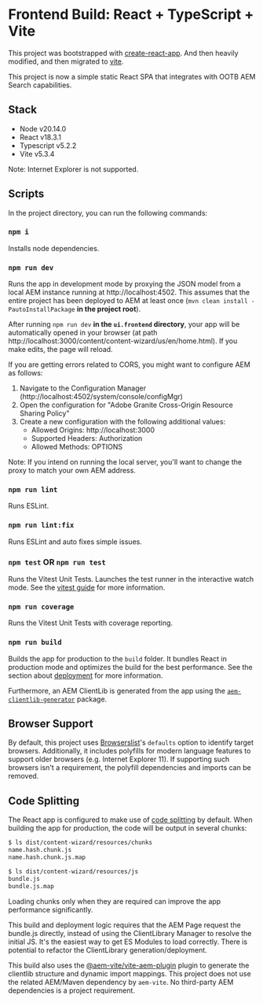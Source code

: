 # Frontend Build: React + TypeScript + Vite

This project was bootstrapped with [create-react-app](https://github.com/facebook/create-react-app). And then heavily modified, and then migrated to [vite](https://vitejs.dev/).

This project is now a simple static React SPA that integrates with OOTB AEM Search capabilities.

## Stack
* Node v20.14.0
* React v18.3.1
* Typescript v5.2.2
* Vite v5.3.4

Note: Internet Explorer is not supported.

## Scripts

In the project directory, you can run the following commands:

### `npm i`

Installs node dependencies.

### `npm run dev`

Runs the app in development mode by proxying the JSON model from a local AEM instance running at http://localhost:4502. This assumes that the entire project has been deployed to AEM at least once (`mvn clean install -PautoInstallPackage` **in the project root**).

After running `npm run dev` **in the `ui.frontend` directory**, your app will be automatically opened in your browser (at path http://localhost:3000/content/content-wizard/us/en/home.html). If you make edits, the page will reload.

If you are getting errors related to CORS, you might want to configure AEM as follows:

1. Navigate to the Configuration Manager (http://localhost:4502/system/console/configMgr)
2. Open the configuration for "Adobe Granite Cross-Origin Resource Sharing Policy"
3. Create a new configuration with the following additional values:
    - Allowed Origins: http://localhost:3000
    - Supported Headers: Authorization
    - Allowed Methods: OPTIONS

Note: If you intend on running the local server, you'll want to change the proxy to match your own AEM address.

### `npm run lint`

Runs ESLint.

### `npm run lint:fix`

Runs ESLint and auto fixes simple issues.

### `npm test` OR `npm run test`

Runs the Vitest Unit Tests.
Launches the test runner in the interactive watch mode. See the [vitest guide](https://vitest.dev/guide/) for more information.

### `npm run coverage`

Runs the Vitest Unit Tests with coverage reporting.

### `npm run build`

Builds the app for production to the `build` folder. It bundles React in production mode and optimizes the build for the best performance. See the section about [deployment](https://facebook.github.io/create-react-app/docs/deployment) for more information.

Furthermore, an AEM ClientLib is generated from the app using the [`aem-clientlib-generator`](https://github.com/wcm-io-frontend/aem-clientlib-generator) package.

## Browser Support

By default, this project uses [Browserslist](https://github.com/browserslist/browserslist)'s `defaults` option to identify target browsers. Additionally, it includes polyfills for modern language features to support older browsers (e.g. Internet Explorer 11). If supporting such browsers isn't a requirement, the polyfill dependencies and imports can be removed.


## Code Splitting

The React app is configured to make use of [code splitting](https://webpack.js.org/guides/code-splitting) by default. When building the app for production, the code will be output in several chunks:

```sh
$ ls dist/content-wizard/resources/chunks
name.hash.chunk.js
name.hash.chunk.js.map
```

```sh
$ ls dist/content-wizard/resources/js
bundle.js
bundle.js.map
```

Loading chunks only when they are required can improve the app performance significantly.

This build and deployment logic requires that the AEM Page request the bundle.js directly, instead of using the ClientLibrary Manager to resolve the initial JS. It's the easiest way to get ES Modules to load correctly. There is potential to refactor the ClientLibrary generation/deployment.

This build also uses the [@aem-vite/vite-aem-plugin](https://www.aemvite.dev/) plugin to generate the clientlib structure and dynamic import mappings. This project does not use the related AEM/Maven dependency by `aem-vite`. No third-party AEM dependencies is a project requirement.


